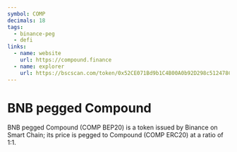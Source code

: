 ```yaml
---
symbol: COMP
decimals: 18
tags:
  - binance-peg
  - defi
links:
  - name: website
    url: https://compound.finance
  - name: explorer
    url: https://bscscan.com/token/0x52CE071Bd9b1C4B00A0b92D298c512478CaD67e8
---
```


# BNB pegged Compound

BNB pegged Compound (COMP BEP20) is a token issued by Binance on Smart Chain; its price is pegged to Compound (COMP ERC20) at a ratio of 1:1.
